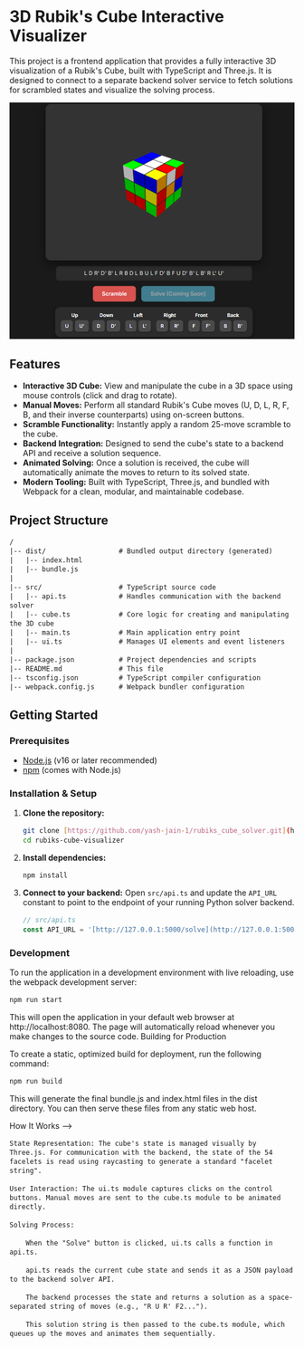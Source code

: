 # 3D Rubik's Cube Interactive Visualizer

This project is a frontend application that provides a fully interactive 3D visualization of a Rubik's Cube, built with TypeScript and Three.js. It is designed to connect to a separate backend solver service to fetch solutions for scrambled states and visualize the solving process.

![Rubik's Cube Visualizer](./assets/screenshot.png)

## Features

- **Interactive 3D Cube:** View and manipulate the cube in a 3D space using mouse controls (click and drag to rotate).
- **Manual Moves:** Perform all standard Rubik's Cube moves (U, D, L, R, F, B, and their inverse counterparts) using on-screen buttons.
- **Scramble Functionality:** Instantly apply a random 25-move scramble to the cube.
- **Backend Integration:** Designed to send the cube's state to a backend API and receive a solution sequence.
- **Animated Solving:** Once a solution is received, the cube will automatically animate the moves to return to its solved state.
- **Modern Tooling:** Built with TypeScript, Three.js, and bundled with Webpack for a clean, modular, and maintainable codebase.

## Project Structure


```
/
|-- dist/                  # Bundled output directory (generated)
|   |-- index.html
|   |-- bundle.js
|
|-- src/                   # TypeScript source code
|   |-- api.ts             # Handles communication with the backend solver
|   |-- cube.ts            # Core logic for creating and manipulating the 3D cube
|   |-- main.ts            # Main application entry point
|   |-- ui.ts              # Manages UI elements and event listeners
|
|-- package.json           # Project dependencies and scripts
|-- README.md              # This file
|-- tsconfig.json          # TypeScript compiler configuration
|-- webpack.config.js      # Webpack bundler configuration
```
## Getting Started

### Prerequisites

- [Node.js](https://nodejs.org/) (v16 or later recommended)
- [npm](https://www.npmjs.com/) (comes with Node.js)

### Installation & Setup

1.  **Clone the repository:**
    ```bash
    git clone [https://github.com/yash-jain-1/rubiks_cube_solver.git](https://github.com/yash-jain-1/rubiks_cube_solver.git)
    cd rubiks-cube-visualizer
    ```

2.  **Install dependencies:**
    ```bash
    npm install
    ```

3.  **Connect to your backend:**
    Open `src/api.ts` and update the `API_URL` constant to point to the endpoint of your running Python solver backend.

    ```typescript
    // src/api.ts
    const API_URL = '[http://127.0.0.1:5000/solve](http://127.0.0.1:5000/solve)'; // <-- Change this to your backend URL
    ```

### Development

To run the application in a development environment with live reloading, use the webpack development server:

```bash
npm run start
```

This will open the application in your default web browser at http://localhost:8080. The page will automatically reload whenever you make changes to the source code.
Building for Production

To create a static, optimized build for deployment, run the following command:

```bash
npm run build
```

This will generate the final bundle.js and index.html files in the dist directory. You can then serve these files from any static web host.

How It Works -->

    State Representation: The cube's state is managed visually by Three.js. For communication with the backend, the state of the 54 facelets is read using raycasting to generate a standard "facelet string".

    User Interaction: The ui.ts module captures clicks on the control buttons. Manual moves are sent to the cube.ts module to be animated directly.

    Solving Process:

        When the "Solve" button is clicked, ui.ts calls a function in api.ts.

        api.ts reads the current cube state and sends it as a JSON payload to the backend solver API.

        The backend processes the state and returns a solution as a space-separated string of moves (e.g., "R U R' F2...").

        This solution string is then passed to the cube.ts module, which queues up the moves and animates them sequentially.

